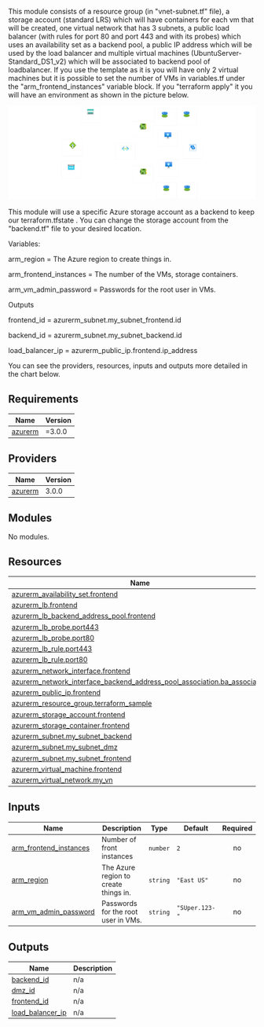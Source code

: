 This module consists of a resource group (in "vnet-subnet.tf" file), a storage account (standard LRS) which will have containers for each vm that will be created, one virtual network that has 3 subnets, a public load balancer (with rules for port 80 and port 443 and with its probes) which uses an availability set as a backend pool, a public IP address which will be used by the load balancer and multiple virtual machines (UbuntuServer-Standard_DS1_v2) which will be associated to backend pool of loadbalancer. If you use the template as it is you will have only 2 virtual machines but it is possible to set the number of VMs in variables.tf under the "arm_frontend_instances" variable block. If you "terraform apply" it you will have an environment as shown in the picture below.

![Alt text](terraform-sample%20(2).png)



This module will use a specific Azure storage account as a backend to keep our terraform.tfstate . You can change the storage account from the "backend.tf" file to your desired location.



Variables:


arm_region = The Azure region to create things in.

arm_frontend_instances = The number of the VMs, storage containers.

arm_vm_admin_password = Passwords for the root user in VMs.


Outputs

frontend_id = azurerm_subnet.my_subnet_frontend.id

backend_id = azurerm_subnet.my_subnet_backend.id

load_balancer_ip = azurerm_public_ip.frontend.ip_address





You can see the providers, resources, inputs and outputs more detailed in the chart below. 


## Requirements

| Name | Version |
|------|---------|
| <a name="requirement_azurerm"></a> [azurerm](#requirement\_azurerm) | =3.0.0 |

## Providers

| Name | Version |
|------|---------|
| <a name="provider_azurerm"></a> [azurerm](#provider\_azurerm) | 3.0.0 |

## Modules

No modules.

## Resources

| Name | Type |
|------|------|
| [azurerm_availability_set.frontend](https://registry.terraform.io/providers/hashicorp/azurerm/3.0.0/docs/resources/availability_set) | resource |
| [azurerm_lb.frontend](https://registry.terraform.io/providers/hashicorp/azurerm/3.0.0/docs/resources/lb) | resource |
| [azurerm_lb_backend_address_pool.frontend](https://registry.terraform.io/providers/hashicorp/azurerm/3.0.0/docs/resources/lb_backend_address_pool) | resource |
| [azurerm_lb_probe.port443](https://registry.terraform.io/providers/hashicorp/azurerm/3.0.0/docs/resources/lb_probe) | resource |
| [azurerm_lb_probe.port80](https://registry.terraform.io/providers/hashicorp/azurerm/3.0.0/docs/resources/lb_probe) | resource |
| [azurerm_lb_rule.port443](https://registry.terraform.io/providers/hashicorp/azurerm/3.0.0/docs/resources/lb_rule) | resource |
| [azurerm_lb_rule.port80](https://registry.terraform.io/providers/hashicorp/azurerm/3.0.0/docs/resources/lb_rule) | resource |
| [azurerm_network_interface.frontend](https://registry.terraform.io/providers/hashicorp/azurerm/3.0.0/docs/resources/network_interface) | resource |
| [azurerm_network_interface_backend_address_pool_association.ba_association](https://registry.terraform.io/providers/hashicorp/azurerm/3.0.0/docs/resources/network_interface_backend_address_pool_association) | resource |
| [azurerm_public_ip.frontend](https://registry.terraform.io/providers/hashicorp/azurerm/3.0.0/docs/resources/public_ip) | resource |
| [azurerm_resource_group.terraform_sample](https://registry.terraform.io/providers/hashicorp/azurerm/3.0.0/docs/resources/resource_group) | resource |
| [azurerm_storage_account.frontend](https://registry.terraform.io/providers/hashicorp/azurerm/3.0.0/docs/resources/storage_account) | resource |
| [azurerm_storage_container.frontend](https://registry.terraform.io/providers/hashicorp/azurerm/3.0.0/docs/resources/storage_container) | resource |
| [azurerm_subnet.my_subnet_backend](https://registry.terraform.io/providers/hashicorp/azurerm/3.0.0/docs/resources/subnet) | resource |
| [azurerm_subnet.my_subnet_dmz](https://registry.terraform.io/providers/hashicorp/azurerm/3.0.0/docs/resources/subnet) | resource |
| [azurerm_subnet.my_subnet_frontend](https://registry.terraform.io/providers/hashicorp/azurerm/3.0.0/docs/resources/subnet) | resource |
| [azurerm_virtual_machine.frontend](https://registry.terraform.io/providers/hashicorp/azurerm/3.0.0/docs/resources/virtual_machine) | resource |
| [azurerm_virtual_network.my_vn](https://registry.terraform.io/providers/hashicorp/azurerm/3.0.0/docs/resources/virtual_network) | resource |

## Inputs

| Name | Description | Type | Default | Required |
|------|-------------|------|---------|:--------:|
| <a name="input_arm_frontend_instances"></a> [arm\_frontend\_instances](#input\_arm\_frontend\_instances) | Number of front instances | `number` | `2` | no |
| <a name="input_arm_region"></a> [arm\_region](#input\_arm\_region) | The Azure region to create things in. | `string` | `"East US"` | no |
| <a name="input_arm_vm_admin_password"></a> [arm\_vm\_admin\_password](#input\_arm\_vm\_admin\_password) | Passwords for the root user in VMs. | `string` | `"SUper.123-"` | no |

## Outputs

| Name | Description |
|------|-------------|
| <a name="output_backend_id"></a> [backend\_id](#output\_backend\_id) | n/a |
| <a name="output_dmz_id"></a> [dmz\_id](#output\_dmz\_id) | n/a |
| <a name="output_frontend_id"></a> [frontend\_id](#output\_frontend\_id) | n/a |
| <a name="output_load_balancer_ip"></a> [load\_balancer\_ip](#output\_load\_balancer\_ip) | n/a |
